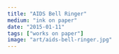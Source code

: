 ```yaml
---
title: "AIDS Bell Ringer"
medium: "ink on paper"
date: "2015-01-11"
tags: ["works on paper"]
image: "art/aids-bell-ringer.jpg"
---
```

